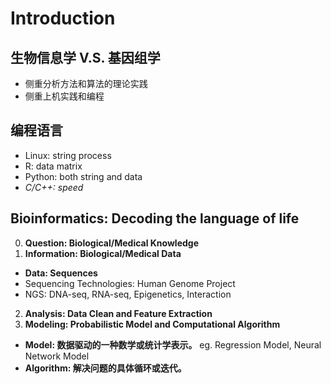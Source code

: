 # Introduction
## 生物信息学 V.S. 基因组学
* 侧重分析方法和算法的理论实践
* 侧重上机实践和编程
## 编程语言
* Linux: string process
* R: data matrix
* Python: both string and data
* *C/C++: speed*
## Bioinformatics: Decoding the language of life
0. **Question: Biological/Medical Knowledge**
1. **Information: Biological/Medical Data**
* **Data: Sequences**
* Sequencing Technologies: Human Genome Project
* NGS: DNA-seq, RNA-seq, Epigenetics, Interaction
2. **Analysis: Data Clean and Feature Extraction**
3. **Modeling: Probabilistic Model and Computational Algorithm**

* **Model: 数据驱动的一种数学或统计学表示。** eg. Regression Model, Neural Network Model
* **Algorithm: 解决问题的具体循环或迭代。**
